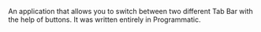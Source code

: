 An application that allows you to switch between two different Tab Bar with the help of buttons. It was written entirely in Programmatic.
